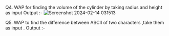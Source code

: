 Q4. WAP for finding the volume of the cylinder by taking radius and height as input
Output :-
![Screenshot 2024-02-14 031513](https://github.com/anantkaushik19/Assignment-2-Conditions/assets/159428443/cefcc432-b51b-4e96-badf-2fa37464c32f)

Q5. WAP to find the difference between ASCII of two characters ,take them as input .
Output :-
